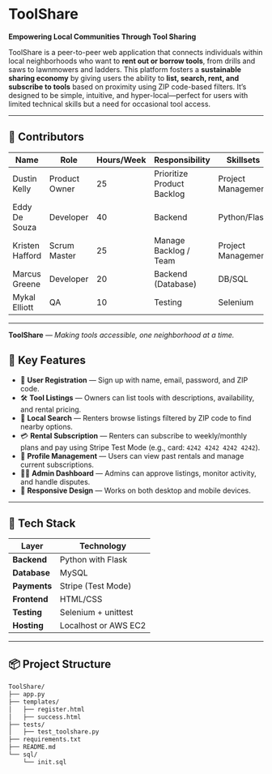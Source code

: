 # ToolShare

**Empowering Local Communities Through Tool Sharing**

ToolShare is a peer-to-peer web application that connects individuals within local neighborhoods who want to **rent out or borrow tools**, from drills and saws to lawnmowers and ladders. This platform fosters a **sustainable sharing economy** by giving users the ability to **list, search, rent, and subscribe to tools** based on proximity using ZIP code-based filters. It’s designed to be simple, intuitive, and hyper-local—perfect for users with limited technical skills but a need for occasional tool access.

---
## 👥 Contributors

| Name            | Role           | Hours/Week | Responsibility             | Skillsets          |
|-----------------|----------------|------------|----------------------------|--------------------|
| Dustin Kelly    | Product Owner  | 25         | Prioritize Product Backlog | Project Management |
| Eddy De Souza   | Developer      | 40         | Backend                    | Python/Flask       |
| Kristen Hafford | Scrum Master   | 25         | Manage Backlog / Team      | Project Management |
| Marcus Greene   | Developer      | 20         | Backend (Database)         | DB/SQL             |
| Mykal Elliott   | QA             | 10         | Testing                    | Selenium           |

---

**ToolShare** — *Making tools accessible, one neighborhood at a time.*




## 🌟 Key Features

- 🔐 **User Registration** — Sign up with name, email, password, and ZIP code.
- 🛠️ **Tool Listings** — Owners can list tools with descriptions, availability, and rental pricing.
- 📍 **Local Search** — Renters browse listings filtered by ZIP code to find nearby options.
- 💳 **Rental Subscription** — Renters can subscribe to weekly/monthly plans and pay using Stripe Test Mode (e.g., card: `4242 4242 4242 4242`).
- 📄 **Profile Management** — Users can view past rentals and manage current subscriptions.
- 🧑‍💼 **Admin Dashboard** — Admins can approve listings, monitor activity, and handle disputes.
- 📱 **Responsive Design** — Works on both desktop and mobile devices.

---

## 🧱 Tech Stack

| Layer           | Technology                 |
|----------------|----------------------------|
| **Backend**     | Python with Flask           |
| **Database**    | MySQL                       |
| **Payments**    | Stripe (Test Mode)          |
| **Frontend**    | HTML/CSS                    |
| **Testing**     | Selenium + unittest         |
| **Hosting**     | Localhost or AWS EC2        |

---

## 📦 Project Structure

```bash
ToolShare/
├── app.py
├── templates/
│   ├── register.html
│   ├── success.html
├── tests/
│   ├── test_toolshare.py
├── requirements.txt
├── README.md
└── sql/
    └── init.sql
